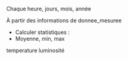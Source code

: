 Chaque heure, jours, mois, année

À partir des informations de donnee_mesuree 
- Calculer statistiques : 
- Moyenne, min, max

temperature
luminosité

